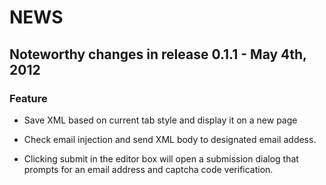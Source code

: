 # NEWS

## Noteworthy changes in release 0.1.1 - May 4th, 2012

### Feature
* Save XML based on current tab style and display it on a new page

* Check email injection and send XML body to designated email addess.

* Clicking submit in the editor box will open a submission dialog that prompts for an email address and captcha code verification.
